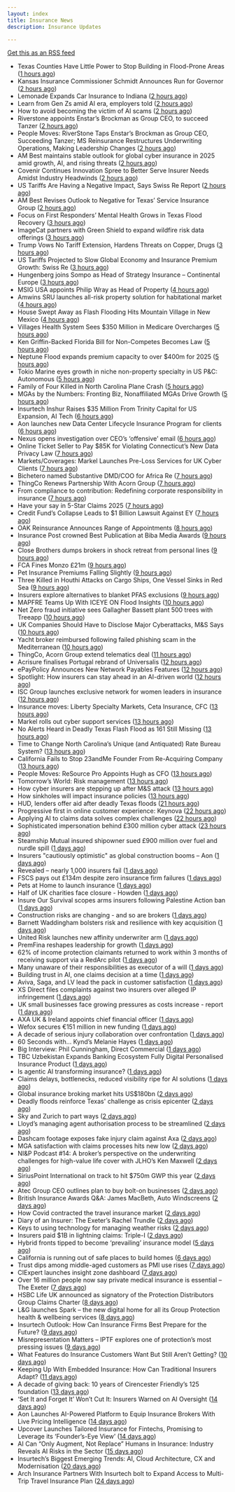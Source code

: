 ```yaml
---
layout: index
title: Insurance News
description: Insurance Updates

---
```


[Get this as an RSS feed](/insurance.rss)

<!-- news_marker starts -->
- Texas Counties Have Little Power to Stop Building in Flood-Prone Areas ([1 hours ago](https://www.insurancejournal.com/news/southcentral/2025/07/09/831051.htm))
- Kansas Insurance Commissioner Schmidt Announces Run for Governor ([2 hours ago](https://www.insurancejournal.com/news/midwest/2025/07/09/831038.htm))
- Lemonade Expands Car Insurance to Indiana ([2 hours ago](https://www.insurancejournal.com/news/midwest/2025/07/09/831033.htm))
- Learn from Gen Zs amid AI era, employers told ([2 hours ago](https://www.insurancebusinessmag.com/uk/business-strategy/learn-from-gen-zs-amid-ai-era-employers-told-542007.aspx))
- How to avoid becoming the victim of AI scams ([2 hours ago](https://www.dig-in.com/podcast/how-to-avoid-becoming-the-victim-of-ai-scams))
- Riverstone appoints Enstar’s Brockman as Group CEO, to succeed Tanzer ([2 hours ago](https://www.reinsurancene.ws/riverstone-appoints-brockman-group-ceo-succeed-tanzer/))
- People Moves: RiverStone Taps Enstar’s Brockman as Group CEO, Succeeding Tanzer; MS Reinsurance Restructures Underwriting Operations, Making Leadership Changes ([2 hours ago](https://www.insurancejournal.com/news/international/2025/07/09/830999.htm))
- AM Best maintains stable outlook for global cyber insurance in 2025 amid growth, AI, and rising threats ([2 hours ago](https://www.reinsurancene.ws/am-best-maintains-stable-outlook-for-global-cyber-insurance-in-2025-amid-growth-ai-and-rising-threats/))
- Covenir Continues Innovation Spree to Better Serve Insurer Needs Amidst Industry Headwinds ([2 hours ago](https://www.insurancejournal.com/services/newswire/2025/07/09/830900.htm))
- US Tariffs Are Having a Negative Impact, Says Swiss Re Report ([2 hours ago](https://insurance-edge.net/2025/07/09/us-tariffs-are-having-a-negative-impact-says-swiss-re-report/))
- AM Best Revises Outlook to Negative for Texas’ Service Insurance Group ([2 hours ago](https://www.insurancejournal.com/news/southcentral/2025/07/09/831012.htm))
- Focus on First Responders’ Mental Health Grows in Texas Flood Recovery ([3 hours ago](https://www.insurancejournal.com/news/southcentral/2025/07/09/831008.htm))
- ImageCat partners with Green Shield to expand wildfire risk data offerings ([3 hours ago](https://www.reinsurancene.ws/imagecat-partners-with-green-shield-to-expand-wildfire-risk-data-offerings/))
- Trump Vows No Tariff Extension, Hardens Threats on Copper, Drugs ([3 hours ago](https://www.insurancejournal.com/news/national/2025/07/09/830989.htm))
- US Tariffs Projected to Slow Global Economy and Insurance Premium Growth: Swiss Re ([3 hours ago](https://www.insurancejournal.com/news/international/2025/07/09/830979.htm))
- Hungenberg joins Sompo as Head of Strategy Insurance – Continental Europe ([3 hours ago](https://www.reinsurancene.ws/hungenberg-joins-sompo-as-head-of-strategy-insurance-continental-europe/))
- MSIG USA appoints Philip Wray as Head of Property ([4 hours ago](https://www.reinsurancene.ws/msig-usa-appoints-philip-wray-as-head-of-property/))
- Amwins SRU launches all-risk property solution for habitational market ([4 hours ago](https://www.reinsurancene.ws/amwins-sru-launches-all-risk-property-solution-for-habitational-market/))
- House Swept Away as Flash Flooding Hits Mountain Village in New Mexico ([4 hours ago](https://www.insurancejournal.com/news/west/2025/07/09/830968.htm))
- Villages Health System Sees $350 Million in Medicare Overcharges ([5 hours ago](https://www.insurancejournal.com/news/southeast/2025/07/09/830964.htm))
- Ken Griffin-Backed Florida Bill for Non-Competes Becomes Law ([5 hours ago](https://www.insurancejournal.com/news/southeast/2025/07/09/830961.htm))
- Neptune Flood expands premium capacity to over $400m for 2025 ([5 hours ago](https://www.reinsurancene.ws/neptune-flood-expands-premium-capacity-to-over-400m-for-2025/))
- Tokio Marine eyes growth in niche non-property specialty in US P&C: Autonomous ([5 hours ago](https://www.reinsurancene.ws/tokio-marine-eyes-growth-in-niche-non-property-specialty-in-us-pc-autonomous/))
- Family of Four Killed in North Carolina Plane Crash ([5 hours ago](https://www.insurancejournal.com/news/southeast/2025/07/09/830953.htm))
- MGAs by the Numbers: Fronting Biz, Nonaffiliated MGAs Drive Growth ([5 hours ago](https://www.insurancejournal.com/news/national/2025/07/09/830954.htm))
- Insurtech Inshur Raises $35 Million From Trinity Capital for US Expansion, AI Tech ([6 hours ago](https://www.insurancejournal.com/news/national/2025/07/09/830850.htm))
- Aon launches new Data Center Lifecycle Insurance Program for clients ([6 hours ago](https://www.reinsurancene.ws/aon-launches-new-data-center-lifecycle-insurance-program-for-clients/))
- Nexus opens investigation over CEO’s ‘offensive’ email ([6 hours ago](https://www.postonline.co.uk/lloyd%E2%80%99slondon/7958105/nexus-opens-investigation-over-ceo%E2%80%99s-%E2%80%98offensive%E2%80%99-email))
- Online Ticket Seller to Pay $85K for Violating Connecticut’s New  Data Privacy Law ([7 hours ago](https://www.insurancejournal.com/news/east/2025/07/09/830941.htm))
- Markets/Coverages: Markel Launches Pre-Loss Services for UK Cyber Clients ([7 hours ago](https://www.insurancejournal.com/news/international/2025/07/09/830943.htm))
- Bichetero named Substantive DMD/COO for Africa Re ([7 hours ago](https://www.reinsurancene.ws/bichetero-named-substantive-dmd-coo-for-africa-re/))
- ThingCo Renews Partnership With Acorn Group ([7 hours ago](https://insurance-edge.net/2025/07/09/thingco-renews-partnership-with-acorn-group/))
- From compliance to contribution: Redefining corporate responsibility in insurance ([7 hours ago](https://www.insurancebusinessmag.com/uk/news/breaking-news/from-compliance-to-contribution-redefining-corporate-responsibility-in-insurance-541939.aspx))
- Have your say in 5-Star Claims 2025 ([7 hours ago](https://www.insurancebusinessmag.com/uk/news/claims/have-your-say-in-5star-claims-2025-541937.aspx))
- Credit Fund’s Collapse Leads to $1 Billion Lawsuit Against EY ([7 hours ago](https://www.insurancejournal.com/news/international/2025/07/09/830928.htm))
- OAK Reinsurance Announces Range of Appointments ([8 hours ago](https://insurance-edge.net/2025/07/09/oak-reinsurance-announces-range-of-appointments/))
- Insurance Post crowned Best Publication at Biba Media Awards ([9 hours ago](https://www.postonline.co.uk/news/7958106/insurance-post-crowned-best-publication-at-biba-media-awards))
- Close Brothers dumps brokers in shock retreat from personal lines ([9 hours ago](https://www.insurancebusinessmag.com/uk/news/breaking-news/close-brothers-dumps-brokers-in-shock-retreat-from-personal-lines-541924.aspx))
- FCA Fines Monzo £21m ([9 hours ago](https://insurance-edge.net/2025/07/09/fca-fines-monzo-21m/))
- Pet Insurance Premiums Falling Slightly ([9 hours ago](https://insurance-edge.net/2025/07/09/pet-insurance-premiums-falling-slightly/))
- Three Killed in Houthi Attacks on Cargo Ships, One Vessel Sinks in Red Sea ([9 hours ago](https://www.insurancejournal.com/news/international/2025/07/09/830920.htm))
- Insurers explore alternatives to blanket PFAS exclusions ([9 hours ago](https://www.postonline.co.uk/commercial/7958054/insurers-explore-alternatives-to-blanket-pfas-exclusions))
- MAPFRE Teams Up With ICEYE ON Flood Insights ([10 hours ago](https://insurance-edge.net/2025/07/09/mapfre-teams-up-with-iceye-on-flood-insights/))
- Net Zero fraud initiative sees Gallagher Bassett plant 500 trees with Treeapp ([10 hours ago](https://www.insurancebusinessmag.com/uk/news/environmental/net-zero-fraud-initiative-sees-gallagher-bassett-plant-500-trees-with-treeapp-541918.aspx))
- UK Companies Should Have to Disclose Major Cyberattacks, M&S Says ([10 hours ago](https://www.insurancejournal.com/news/international/2025/07/09/830910.htm))
- Yacht broker reimbursed following failed phishing scam in the Mediterranean ([10 hours ago](https://www.insurancebusinessmag.com/uk/news/cyber/yacht-broker-reimbursed-following-failed-phishing-scam-in-the-mediterranean-541911.aspx))
- ThingCo, Acorn Group extend telematics deal ([11 hours ago](https://www.insurancebusinessmag.com/uk/news/auto-motor/thingco-acorn-group-extend-telematics-deal-541908.aspx))
- Acrisure finalises Portugal rebrand of Universalis ([12 hours ago](https://www.insurancebusinessmag.com/uk/news/breaking-news/acrisure-finalises-portugal-rebrand-of-universalis-541900.aspx))
- ePayPolicy Announces New Network Payables Features ([12 hours ago](https://www.insurancejournal.com/services/newswire/2025/07/09/830852.htm))
- Spotlight: How insurers can stay ahead in an AI-driven world ([12 hours ago](https://www.postonline.co.uk/market-access/technology/7957883/spotlight%C2%A0how-insurers-can-stay-ahead-in-an-ai-driven-world))
- ISC Group launches exclusive network for women leaders in insurance ([12 hours ago](https://www.insurancebusinessmag.com/uk/news/diversity-inclusion/isc-group-launches-exclusive-network-for-women-leaders-in-insurance-541899.aspx))
- Insurance moves: Liberty Specialty Markets, Ceta Insurance, CFC ([13 hours ago](https://www.insurancebusinessmag.com/uk/news/breaking-news/insurance-moves-liberty-specialty-markets-ceta-insurance-cfc-541898.aspx))
- Markel rolls out cyber support services ([13 hours ago](https://www.insurancebusinessmag.com/uk/news/cyber/markel-rolls-out-cyber-support-services-541897.aspx))
- No Alerts Heard in Deadly Texas Flash Flood as 161 Still Missing ([13 hours ago](https://www.insurancejournal.com/news/southcentral/2025/07/09/830903.htm))
- Time to Change North Carolina’s Unique (and Antiquated) Rate Bureau System? ([13 hours ago](https://www.insurancejournal.com/news/southeast/2025/07/09/830815.htm))
- California Fails to Stop 23andMe Founder From Re-Acquiring Company ([13 hours ago](https://www.insurancejournal.com/news/west/2025/07/09/830859.htm))
- People Moves: ReSource Pro Appoints Hugh as CFO ([13 hours ago](https://www.insurancejournal.com/news/east/2025/07/09/830802.htm))
- Tomorrow’s World: Risk management ([13 hours ago](https://www.postonline.co.uk/risk-management/7958004/tomorrow%E2%80%99s-world-risk-management))
- How cyber insurers are stepping up after M&S attack ([13 hours ago](https://www.postonline.co.uk/commercial/7957857/how-cyber-insurers-are-stepping-up-after-ms-attack))
- How sinkholes will impact insurance policies ([13 hours ago](https://www.postonline.co.uk/claims/7957607/how-sinkholes-will-impact-insurance-policies))
- HUD, lenders offer aid after deadly Texas floods ([21 hours ago](https://www.dig-in.com/news/mortgage-relief-rolls-out-in-flood-hit-texas))
- Progressive first in online customer experience: Keynova ([22 hours ago](https://www.dig-in.com/news/progressive-first-in-online-customer-experience-keynova))
- Applying AI to claims data solves complex challenges ([22 hours ago](https://www.dig-in.com/news/applying-ai-to-claims-data-solves-complex-challenges))
- Sophisticated impersonation behind £300 million cyber attack ([23 hours ago](https://www.insurancebusinessmag.com/uk/news/cyber/sophisticated-impersonation-behind-300-million-cyber-attack-541874.aspx))
- Steamship Mutual insured shipowner sued £900 million over fuel and nurdle spill ([1 days ago](https://www.insurancebusinessmag.com/uk/news/marine/steamship-mutual-insured-shipowner-sued-900-million-over-fuel-and-nurdle-spill-541866.aspx))
- Insurers "cautiously optimistic" as global construction booms – Aon ([1 days ago](https://www.insurancebusinessmag.com/uk/news/construction-engineering/insurers-cautiously-optimistic-as-global-construction-booms--aon-541846.aspx))
- Revealed – nearly 1,000 insurers fail ([1 days ago](https://www.insurancebusinessmag.com/uk/news/breaking-news/revealed--nearly-1000-insurers-fail-541834.aspx))
- FSCS pays out £134m despite zero insurance firm failures ([1 days ago](https://www.postonline.co.uk/news/7958101/fscs-pays-out-%C2%A3134m-despite-zero-insurance-firm-failures))
- Pets at Home to launch insurance ([1 days ago](https://www.postonline.co.uk/news/7958084/pets-at-home-to-launch-insurance))
- Half of UK charities face closure - Howden ([1 days ago](https://www.insurancebusinessmag.com/uk/news/non-profits/half-of-uk-charities-face-closure--howden-541780.aspx))
- Insure Our Survival scopes arms insurers following Palestine Action ban ([1 days ago](https://www.postonline.co.uk/news/7958094/insure-our-survival-scopes-arms-insurers-following-palestine-action-ban))
- Construction risks are changing - and so are brokers ([1 days ago](https://www.insurancebusinessmag.com/uk/news/construction-engineering/construction-risks-are-changing--and-so-are-brokers-541779.aspx))
- Barnett Waddingham bolsters risk and resilience with key acquisition ([1 days ago](https://www.insurancebusinessmag.com/uk/news/breaking-news/barnett-waddingham-bolsters-risk-and-resilience-with-key-acquisition-541778.aspx))
- United Risk launches new affinity underwriter arm ([1 days ago](https://www.insurancebusinessmag.com/uk/news/breaking-news/united-risk-launches-new-affinity-underwriter-arm-541777.aspx))
- PremFina reshapes leadership for growth ([1 days ago](https://www.insurancebusinessmag.com/uk/news/breaking-news/premfina-reshapes-leadership-for-growth-541775.aspx))
- 62% of income protection claimants returned to work within 3 months of receiving support via a RedArc pilot ([1 days ago](https://ifamagazine.com/62-of-income-protection-claimants-returned-to-work-within-3-months-of-receiving-support-via-a-redarc-pilot/))
- Many unaware of their responsibilities as executor of a will ([1 days ago](https://ifamagazine.com/many-unaware-of-their-responsibilities-as-executor-of-a-will/))
- Building trust in AI, one claims decision at a time ([1 days ago](https://www.postonline.co.uk/market-access/technology/7957963/building-trust-in-ai-one-claims-decision-at-a-time))
- Aviva, Saga, and LV lead the pack in customer satisfaction ([1 days ago](https://www.postonline.co.uk/personal/7958093/aviva-saga-and-lv-lead-the-pack-in-customer-satisfaction))
- XS Direct files complaints against two insurers over alleged IP infringement ([1 days ago](https://www.insurancebusinessmag.com/uk/news/legal-insights/xs-direct-files-complaints-against-two-insurers-over-alleged-ip-infringement-541743.aspx))
- UK small businesses face growing pressures as costs increase - report ([1 days ago](https://www.insurancebusinessmag.com/uk/news/sme/uk-small-businesses-face-growing-pressures-as-costs-increase--report-541742.aspx))
- AXA UK & Ireland appoints chief financial officer ([1 days ago](https://www.insurancebusinessmag.com/uk/news/breaking-news/axa-uk-and-ireland-appoints-chief-financial-officer-541741.aspx))
- Wefox secures €151 million in new funding ([1 days ago](https://www.insurancebusinessmag.com/uk/news/technology/wefox-secures-151-million-in-new-funding-541740.aspx))
- A decade of serious injury collaboration over confrontation ([1 days ago](https://www.postonline.co.uk/claims/7958011/a-decade-of-serious-injury-collaboration-over-confrontation))
- 60 Seconds with... Kynd’s Melanie Hayes ([1 days ago](https://www.postonline.co.uk/people/7957955/60-seconds-with-kynd%E2%80%99s-melanie-hayes))
- Big Interview: Phil Cunningham, Direct Commercial ([1 days ago](https://www.postonline.co.uk/people/7958052/big-interview-phil-cunningham-direct-commercial))
- TBC Uzbekistan Expands Banking Ecosystem Fully Digital Personalised Insurance Product ([1 days ago](https://thefintechtimes.com/tbc-uzbekistan-launches-fully-digital-personalised-insurance-product/))
- Is agentic AI transforming insurance? ([1 days ago](https://www.dig-in.com/opinion/is-agentic-ai-transforming-insurance))
- Claims delays, bottlenecks, reduced visibility ripe for AI solutions ([1 days ago](https://www.dig-in.com/news/claims-delays-bottlenecks-visibility-ripe-for-ai-solutions))
- Global insurance broking market hits US$180bn ([2 days ago](https://www.insurancebusinessmag.com/uk/news/breaking-news/global-insurance-broking-market-hits-us180bn-541683.aspx))
- Deadly floods reinforce Texas' challenge as crisis epicenter ([2 days ago](https://www.dig-in.com/articles/deadly-floods-reinforce-texas-challenge-as-crisis-picenter))
- Sky and Zurich to part ways ([2 days ago](https://www.postonline.co.uk/news/7958081/sky-and-zurich-to-part-ways))
- Lloyd’s managing agent authorisation process to be streamlined ([2 days ago](https://www.postonline.co.uk/regulation/7958088/lloyd%E2%80%99s-managing-agent-authorisation-process-to-be-streamlined))
- Dashcam footage exposes fake injury claim against Axa ([2 days ago](https://www.postonline.co.uk/personal/7958087/dashcam-footage-exposes-%C2%A374000-fake-injury-claim-against-axa))
- MGA satisfaction with claims processes hits new low ([2 days ago](https://www.postonline.co.uk/claims/7958078/mga-satisfaction-with-claims-processes-hits-new-low))
- NI&P Podcast #14: A broker’s perspective on the underwriting challenges for high-value life cover with JLHO’s Ken Maxwell ([2 days ago](https://ifamagazine.com/nip-podcast-14-a-brokers-perspective-on-the-underwriting-challenges-for-high-value-life-cover-with-jlhos-ken-maxwell/))
- SiriusPoint International on track to hit $750m GWP this year ([2 days ago](https://www.postonline.co.uk/commercial/7958085/siriuspoint-international-on-track-to-hit-750m-gwp-this-year))
- Atec Group CEO outlines plan to buy bolt-on businesses ([2 days ago](https://www.postonline.co.uk/news/7958039/atec-group-ceo-outlines-plan-to-buy-bolt-on-businesses))
- British Insurance Awards Q&A: James MacBeth, Auto Windscreens ([2 days ago](https://www.postonline.co.uk/market-access/motor/7958074/british-insurance-awards-qa-james-macbeth-auto-windscreens))
- How Covid contracted the travel insurance market ([2 days ago](https://www.postonline.co.uk/personal/7957923/how-covid-contracted-the-travel-insurance-market))
- Diary of an Insurer: The Exeter’s Rachel Trundle ([2 days ago](https://www.postonline.co.uk/people/7957519/diary-of-an-insurer-the-exeter%E2%80%99s-rachel-trundle))
- Keys to using technology for managing weather risks ([2 days ago](https://www.dig-in.com/news/using-technology-to-manage-weather-risks))
- Insurers paid $1B in lightning claims: Triple-I ([2 days ago](https://www.dig-in.com/news/insurers-paid-1b-in-lightning-claims-triple-i))
- Hybrid fronts tipped to become ‘prevailing’ insurance model ([5 days ago](https://www.postonline.co.uk/news/7958080/hybrid-fronts-tipped-to-become-%E2%80%98prevailing%E2%80%99-insurance-model))
- California is running out of safe places to build homes ([6 days ago](https://www.dig-in.com/articles/california-is-running-out-of-safe-places-to-build-homes))
- Trust dips among middle-aged customers as PMI use rises ([7 days ago](https://ifamagazine.com/trust-dips-among-middle-aged-customers-as-pmi-use-rises/))
- CIExpert launches insight zone dashboard ([7 days ago](https://ifamagazine.com/ciexpert-launches-insight-zone-dashboard/))
- Over 16 million people now say private medical insurance is essential – The Exeter ([7 days ago](https://ifamagazine.com/over-16-million-people-now-say-private-medical-insurance-is-essential-the-exeter/))
- HSBC Life UK announced as signatory of the Protection Distributors Group Claims Charter ([8 days ago](https://ifamagazine.com/hsbc-life-uk-announced-as-signatory-of-the-protection-distributors-group-claims-charter/))
- L&G launches Spark – the new digital home for all its Group Protection health & wellbeing services ([8 days ago](https://ifamagazine.com/lg-launches-spark-the-new-digital-home-for-all-its-group-protection-health-wellbeing-services/))
- Insurtech Outlook: How Can Insurance Firms Best Prepare for the Future? ([9 days ago](https://thefintechtimes.com/insurtech-outlook-how-can-insurance-firms-best-prepare-for-the-future/))
- Misrepresentation Matters – IPTF explores one of protection’s most pressing issues ([9 days ago](https://ifamagazine.com/misrepresentation-matters-iptf-explores-one-of-protections-most-pressing-issues/))
- What Features do Insurance Customers Want But Still Aren’t Getting? ([10 days ago](https://thefintechtimes.com/what-features-do-insurance-customers-want-but-still-arent-getting/))
- Keeping Up With Embedded Insurance: How Can Traditional Insurers Adapt? ([11 days ago](https://thefintechtimes.com/keeping-up-with-embedded-insurance-how-can-traditional-insurers-adapt/))
- A decade of giving back: 10 years of Cirencester Friendly’s 125 foundation ([13 days ago](https://ifamagazine.com/a-decade-of-giving-back-10-years-of-cirencester-friendlys-125-foundation/))
- ‘Set It and Forget It’ Won’t Cut It: Insurers Warned on AI Oversight ([14 days ago](https://thefintechtimes.com/set-it-and-forget-it-wont-cut-it-insurers-warned-on-ai-oversight/))
- Aon Launches AI-Powered Platform to Equip Insurance Brokers With Live Pricing Intelligence ([14 days ago](https://thefintechtimes.com/aon-launches-ai-powered-platform-to-equip-insurance-brokers-with-live-pricing-intelligence/))
- Upcover Launches Tailored Insurance for Fintechs, Promising to Leverage its ‘Founder’s-Eye View’ ([14 days ago](https://thefintechtimes.com/upcover-launches-tailored-insurance-for-fintechs-promising-to-leverage-its-founders-eye-view/))
- AI Can “Only Augment, Not Replace” Humans in Insurance: Industry Reveals AI Risks in the Sector ([15 days ago](https://thefintechtimes.com/ai-can-only-augment-not-replace-humans-in-insurance-industry-reveals-ai-risks-in-the-sector/))
- Insurtech’s Biggest Emerging Trends: AI, Cloud Architecture, CX and Modernisation ([20 days ago](https://thefintechtimes.com/insurtech-biggest-emerging-trends-ai-cloud-architecture-cx-and-data/))
- Arch Insurance Partners With Insurtech bolt to Expand Access to Multi-Trip Travel Insurance Plan ([24 days ago](https://thefintechtimes.com/arch-insurance-partners-with-insurtech-bolt-to-expand-access-to-multi-trip-travel-insurance-plan/))

<!-- news_marker ends -->